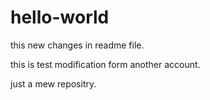 # hello-world

this new changes in readme file.

this is test modification form another account.

just a mew repositry.
